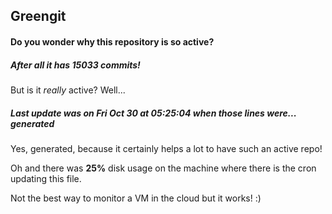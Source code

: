## Greengit

#### Do you wonder why this repository is so active?

##### After all it has 15033 commits!

But is it *really* active? Well...

##### Last update was on Fri Oct 30 at 05:25:04 when those lines were... generated

Yes, generated, because it certainly helps a lot to have such an active repo!

Oh and there was **25%** disk usage on the machine
where there is the cron updating this file.

Not the best way to monitor a VM in the cloud but it works! :)
